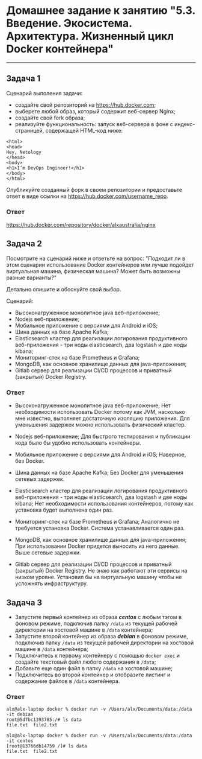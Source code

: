 
# Домашнее задание к занятию "5.3. Введение. Экосистема. Архитектура. Жизненный цикл Docker контейнера"

---

## Задача 1

Сценарий выполения задачи:

- создайте свой репозиторий на <https://hub.docker.com>;
- выберете любой образ, который содержит веб-сервер Nginx;
- создайте свой fork образа;
- реализуйте функциональность:
запуск веб-сервера в фоне с индекс-страницей, содержащей HTML-код ниже:

```
<html>
<head>
Hey, Netology
</head>
<body>
<h1>I’m DevOps Engineer!</h1>
</body>
</html>
```

Опубликуйте созданный форк в своем репозитории и предоставьте ответ в виде ссылки на <https://hub.docker.com/username_repo>.

### Ответ

<https://hub.docker.com/repository/docker/alxaustralia/nginx>

## Задача 2

Посмотрите на сценарий ниже и ответьте на вопрос:
"Подходит ли в этом сценарии использование Docker контейнеров или лучше подойдет виртуальная машина, физическая машина? Может быть возможны разные варианты?"

Детально опишите и обоснуйте свой выбор.

Сценарий:

- Высоконагруженное монолитное java веб-приложение;
- Nodejs веб-приложение;
- Мобильное приложение c версиями для Android и iOS;
- Шина данных на базе Apache Kafka;
- Elasticsearch кластер для реализации логирования продуктивного веб-приложения - три ноды elasticsearch, два logstash и две ноды kibana;
- Мониторинг-стек на базе Prometheus и Grafana;
- MongoDB, как основное хранилище данных для java-приложения;
- Gitlab сервер для реализации CI/CD процессов и приватный (закрытый) Docker Registry.

### Ответ

- Высоконагруженное монолитное java веб-приложение;
Нет необходимости использовать Docker потому как JVM, насколько мне известно, выполняет достаточную изоляцию приложения. Для уменьшения задержек можно использовать физический кластер.

- Nodejs веб-приложение;
Для быстрого тестирования и публикации кода было бы удобно использовать контейнеры.

- Мобильное приложение c версиями для Android и iOS;
Наверное, без Docker.

- Шина данных на базе Apache Kafka;
Без Docker для уменьшения сетевых задержек.

- Elasticsearch кластер для реализации логирования продуктивного веб-приложения - три ноды elasticsearch, два logstash и две ноды kibana;
Нет необходимости использования контейнеров, потому как установка будет выполнена один раз.

- Мониторинг-стек на базе Prometheus и Grafana;
Аналогично не требуется установка Docker. Система устанавливается один раз.

- MongoDB, как основное хранилище данных для java-приложения;
При использовании Docker придется выносить из него данные. Выше сетевые задержки.

- Gitlab сервер для реализации CI/CD процессов и приватный (закрытый) Docker Registry.
Не знаю как работают эти сервисы на низком уровне. Установил бы на виртуальную машину чтобы не усложнять инфраструктуру.

## Задача 3

- Запустите первый контейнер из образа ***centos*** c любым тэгом в фоновом режиме, подключив папку ```/data``` из текущей рабочей директории на хостовой машине в ```/data``` контейнера;
- Запустите второй контейнер из образа ***debian*** в фоновом режиме, подключив папку ```/data``` из текущей рабочей директории на хостовой машине в ```/data``` контейнера;
- Подключитесь к первому контейнеру с помощью ```docker exec``` и создайте текстовый файл любого содержания в ```/data```;
- Добавьте еще один файл в папку ```/data``` на хостовой машине;
- Подключитесь во второй контейнер и отобразите листинг и содержание файлов в ```/data``` контейнера.

### Ответ

```
alx@alx-laptop docker % docker run -v /Users/alx/Documents/data:/data -it debian
root@5d7bc1393785:/# ls data
file.txt  file2.txt

alx@alx-laptop docker % docker run -v /Users/alx/Documents/data:/data -it centos
[root@13766db14759 /]# ls data
file.txt  file2.txt
```

